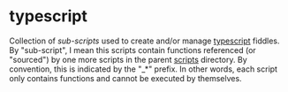 typescript
=====

Collection of _sub-scripts_ used to create and/or manage [typescript](../../../fiddles/typescript) fiddles.  By "sub-script", I mean this scripts
contain functions referenced (or "sourced") by one more scripts in the parent [scripts](../..) directory.  By
convention, this is indicated by the "_*" prefix.  In other words, each script only contains functions and
cannot be executed by themselves.



